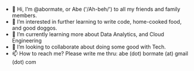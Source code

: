 - 👋  Hi, I’m @abormate, or Abe ('/Ah-beh/') to all my friends and family members.
- 👀  I’m interested in further learning to write code, home-cooked food, and good doggos.
- 🌱  I’m currently learning more about Data Analytics, and Cloud Engineering
- 💞️  I’m looking to collaborate about doing some good with Tech.
- 📫  How to reach me? Please write me thru: abe (dot) bormate (at) gmail (dot) com

<!---
abormate/abormate is a ✨ special ✨ repository because its `README.md` (this file) appears on your GitHub profile.
You can click the Preview link to take a look at your changes.
--->
